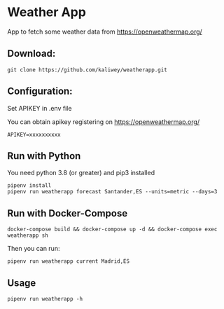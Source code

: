 # Weather App

App to fetch some weather data from https://openweathermap.org/
## Download:

```
git clone https://github.com/kaliwey/weatherapp.git
```

## Configuration:

Set APIKEY in .env file

You can obtain apikey registering on https://openweathermap.org/
```
APIKEY=xxxxxxxxxx
```
## Run with Python

You need python 3.8 (or greater) and pip3 installed
```
pipenv install
pipenv run weatherapp forecast Santander,ES --units=metric --days=3
```
## Run with Docker-Compose
```
docker-compose build && docker-compose up -d && docker-compose exec weatherapp sh
```
Then you can run:
```
pipenv run weatherapp current Madrid,ES
```

## Usage
```
pipenv run weatherapp -h
```